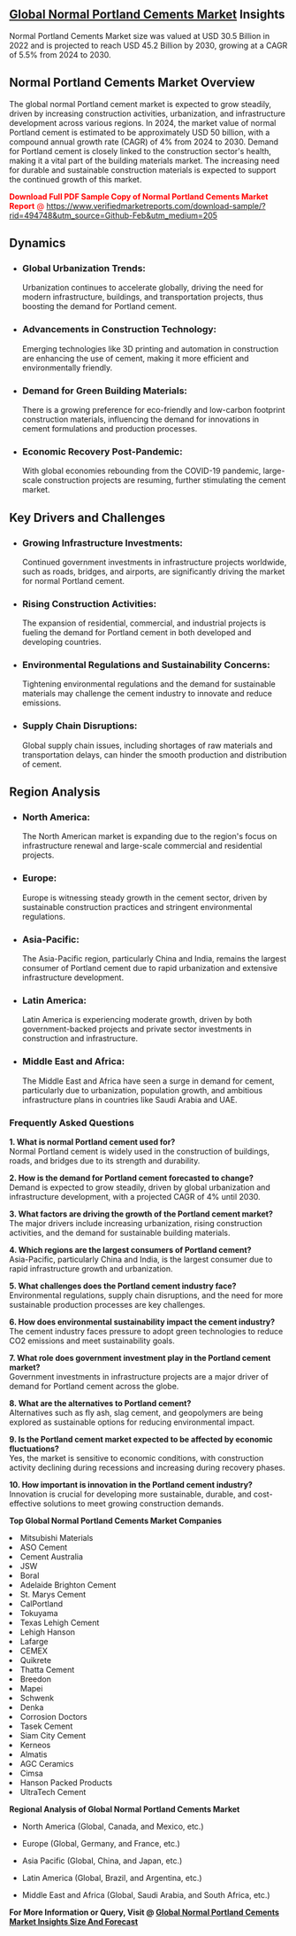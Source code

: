 <h2><a href="https://www.verifiedmarketreports.com/download-sample/?rid=494748&amp;utm_source=Github&amp;utm_medium=205" target="_blank">Global Normal Portland Cements Market</a> Insights</h2><p>Normal Portland Cements Market size was valued at USD 30.5 Billion in 2022 and is projected to reach USD 45.2 Billion by 2030, growing at a CAGR of 5.5% from 2024 to 2030.</p><p> <h2>Normal Portland Cements Market Overview</h2> <p>The global normal Portland cement market is expected to grow steadily, driven by increasing construction activities, urbanization, and infrastructure development across various regions. In 2024, the market value of normal Portland cement is estimated to be approximately USD 50 billion, with a compound annual growth rate (CAGR) of 4% from 2024 to 2030. Demand for Portland cement is closely linked to the construction sector's health, making it a vital part of the building materials market. The increasing need for durable and sustainable construction materials is expected to support the continued growth of this market.</p> <p><p><span class=""><span style="color: #ff0000;"><strong>Download Full PDF Sample Copy of Normal Portland Cements Market Report</strong> @ </span><a href="https://www.verifiedmarketreports.com/download-sample/?rid=494748&amp;utm_source=Github-Feb&amp;utm_medium=205" target="_blank">https://www.verifiedmarketreports.com/download-sample/?rid=494748&amp;utm_source=Github-Feb&amp;utm_medium=205</a></span></p></p> <h2>Dynamics</h2> <ul> <li><h3>Global Urbanization Trends:</h3> Urbanization continues to accelerate globally, driving the need for modern infrastructure, buildings, and transportation projects, thus boosting the demand for Portland cement.</li> <li><h3>Advancements in Construction Technology:</h3> Emerging technologies like 3D printing and automation in construction are enhancing the use of cement, making it more efficient and environmentally friendly.</li> <li><h3>Demand for Green Building Materials:</h3> There is a growing preference for eco-friendly and low-carbon footprint construction materials, influencing the demand for innovations in cement formulations and production processes.</li> <li><h3>Economic Recovery Post-Pandemic:</h3> With global economies rebounding from the COVID-19 pandemic, large-scale construction projects are resuming, further stimulating the cement market.</li> </ul> <h2>Key Drivers and Challenges</h2> <ul> <li><h3>Growing Infrastructure Investments:</h3> Continued government investments in infrastructure projects worldwide, such as roads, bridges, and airports, are significantly driving the market for normal Portland cement.</li> <li><h3>Rising Construction Activities:</h3> The expansion of residential, commercial, and industrial projects is fueling the demand for Portland cement in both developed and developing countries.</li> <li><h3>Environmental Regulations and Sustainability Concerns:</h3> Tightening environmental regulations and the demand for sustainable materials may challenge the cement industry to innovate and reduce emissions.</li> <li><h3>Supply Chain Disruptions:</h3> Global supply chain issues, including shortages of raw materials and transportation delays, can hinder the smooth production and distribution of cement.</li> </ul> <h2>Region Analysis</h2> <ul> <li><h3>North America:</h3> The North American market is expanding due to the region's focus on infrastructure renewal and large-scale commercial and residential projects.</li> <li><h3>Europe:</h3> Europe is witnessing steady growth in the cement sector, driven by sustainable construction practices and stringent environmental regulations.</li> <li><h3>Asia-Pacific:</h3> The Asia-Pacific region, particularly China and India, remains the largest consumer of Portland cement due to rapid urbanization and extensive infrastructure development.</li> <li><h3>Latin America:</h3> Latin America is experiencing moderate growth, driven by both government-backed projects and private sector investments in construction and infrastructure.</li> <li><h3>Middle East and Africa:</h3> The Middle East and Africa have seen a surge in demand for cement, particularly due to urbanization, population growth, and ambitious infrastructure plans in countries like Saudi Arabia and UAE.</li> </ul> <h3>Frequently Asked Questions</h3> <p><b>1. What is normal Portland cement used for?</b><br>Normal Portland cement is widely used in the construction of buildings, roads, and bridges due to its strength and durability.</p> <p><b>2. How is the demand for Portland cement forecasted to change?</b><br>Demand is expected to grow steadily, driven by global urbanization and infrastructure development, with a projected CAGR of 4% until 2030.</p> <p><b>3. What factors are driving the growth of the Portland cement market?</b><br>The major drivers include increasing urbanization, rising construction activities, and the demand for sustainable building materials.</p> <p><b>4. Which regions are the largest consumers of Portland cement?</b><br>Asia-Pacific, particularly China and India, is the largest consumer due to rapid infrastructure growth and urbanization.</p> <p><b>5. What challenges does the Portland cement industry face?</b><br>Environmental regulations, supply chain disruptions, and the need for more sustainable production processes are key challenges.</p> <p><b>6. How does environmental sustainability impact the cement industry?</b><br>The cement industry faces pressure to adopt green technologies to reduce CO2 emissions and meet sustainability goals.</p> <p><b>7. What role does government investment play in the Portland cement market?</b><br>Government investments in infrastructure projects are a major driver of demand for Portland cement across the globe.</p> <p><b>8. What are the alternatives to Portland cement?</b><br>Alternatives such as fly ash, slag cement, and geopolymers are being explored as sustainable options for reducing environmental impact.</p> <p><b>9. Is the Portland cement market expected to be affected by economic fluctuations?</b><br>Yes, the market is sensitive to economic conditions, with construction activity declining during recessions and increasing during recovery phases.</p> <p><b>10. How important is innovation in the Portland cement industry?</b><br>Innovation is crucial for developing more sustainable, durable, and cost-effective solutions to meet growing construction demands.</p> </p><p><strong>Top Global Normal Portland Cements Market Companies</strong></p><div data-test-id=""><p><li>Mitsubishi Materials</li><li> ASO Cement</li><li> Cement Australia</li><li> JSW</li><li> Boral</li><li> Adelaide Brighton Cement</li><li> St. Marys Cement</li><li> CalPortland</li><li> Tokuyama</li><li> Texas Lehigh Cement</li><li> Lehigh Hanson</li><li> Lafarge</li><li> CEMEX</li><li> Quikrete</li><li> Thatta Cement</li><li> Breedon</li><li> Mapei</li><li> Schwenk</li><li> Denka</li><li> Corrosion Doctors</li><li> Tasek Cement</li><li> Siam City Cement</li><li> Kerneos</li><li> Almatis</li><li> AGC Ceramics</li><li> Cimsa</li><li> Hanson Packed Products</li><li> UltraTech Cement</li></p><div><strong>Regional Analysis of&nbsp;Global Normal Portland Cements Market</strong></div><ul><li dir="ltr"><p dir="ltr">North America&nbsp;(Global, Canada, and Mexico, etc.)</p></li><li dir="ltr"><p dir="ltr">Europe (Global, Germany, and France, etc.)</p></li><li dir="ltr"><p dir="ltr">Asia Pacific&nbsp;(Global, China, and Japan, etc.)</p></li><li dir="ltr"><p dir="ltr">Latin America&nbsp;(Global, Brazil, and Argentina, etc.)</p></li><li dir="ltr">Middle East and Africa&nbsp;(Global, Saudi Arabia, and South Africa, etc.)</li></ul><p><strong>For More Information or Query, Visit @&nbsp;</strong><strong><a href="https://www.verifiedmarketreports.com/product/normal-portland-cements-market-szie-and-forecast/?utm_source=Github&amp;utm_medium=205" target="_blank">Global Normal Portland Cements Market Insights Size And Forecast</a></strong></p></div>
